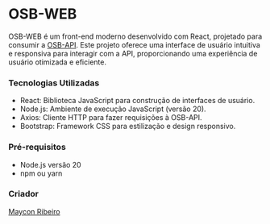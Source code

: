 # OSB-WEB

OSB-WEB é um front-end moderno desenvolvido com React, projetado para consumir a [OSB-API](https://github.com/luis-olivetti/osb-api). Este projeto oferece uma interface de usuário intuitiva e responsiva para interagir com a API, proporcionando uma experiência de usuário otimizada e eficiente.

### Tecnologias Utilizadas
- React: Biblioteca JavaScript para construção de interfaces de usuário.
- Node.js: Ambiente de execução JavaScript (versão 20).
- Axios: Cliente HTTP para fazer requisições à OSB-API.
- Bootstrap: Framework CSS para estilização e design responsivo.

### Pré-requisitos
- Node.js versão 20
- npm ou yarn

### Criador

[Maycon Ribeiro](https://github.com/MayconRRibeiro)